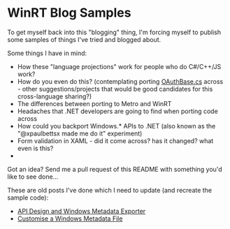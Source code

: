 WinRT Blog Samples
=================

To get myself back into this "blogging" thing, I'm forcing myself to publish some samples of things I've tried and blogged about.

Some things I have in mind:

 - How these "language projections" work for people who do C#/C++/JS work?
 - How do you even do this? (contemplating porting [OAuthBase.cs](http://oauth.googlecode.com/svn/code/csharp/OAuthBase.cs) across - other suggestions/projects that would be good candidates for this cross-language sharing?)
 - The differences between porting to Metro and WinRT
 - Headaches that .NET developers are going to find when porting code across
 - How could you backport Windows.* APIs to .NET (also known as the "@xpaulbettsx made me do it" experiment)
 - Form validation in XAML - did it come across? has it changed? what even is this?
 - 

Got an idea? Send me a pull request of this README with something you'd like to see done...

These are old posts I've done which I need to update (and recreate the sample code):

 - [API Design and Windows Metadata Exporter](http://brendanforster.com/build/migration-tips-and-tricks.html)
 - [Customise a Windows Metadata File](http://brendanforster.com/build/customise-a-winmd-file.html)